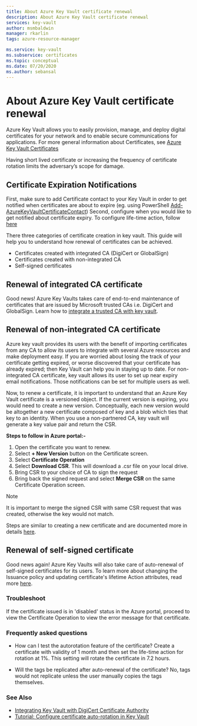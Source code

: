 ```yaml
---
title: About Azure Key Vault certificate renewal
description: About Azure Key Vault certificate renewal
services: key-vault
author: msmbaldwin
manager: rkarlin
tags: azure-resource-manager

ms.service: key-vault
ms.subservice: certificates
ms.topic: conceptual
ms.date: 07/20/2020
ms.author: sebansal
---
```


# About Azure Key Vault certificate renewal

Azure Key Vault allows you to easily provision, manage, and deploy digital certificates for your network and to enable secure communications for applications. For more general information about Certificates, see [Azure Key Vault Certificates](https://docs.microsoft.com/azure/key-vault/certificates/about-certificates)

Having short lived certificate or increasing the frequency of certificate rotation limits the adversary’s scope for damage.

## Certificate Expiration Notifications
First, make sure to add Certificate contact to your Key Vault in order to get notified when certificates are about to expire (eg. using PowerShell [Add-AzureKeyVaultCertificateContact](https://docs.microsoft.com/powershell/module/azurerm.keyvault/add-azurekeyvaultcertificatecontact?view=azurermps-6.13.0))
Second, configure when you would like to get notified about certificate expiry. To configure life-time action, follow [here](https://docs.microsoft.com/azure/key-vault/certificates/tutorial-rotate-certificates#update-lifecycle-attributes-of-a-stored-certificate)

There three categories of certificate creation in key vault. This guide will help you to understand how renewal of certificates can be achieved.
-	Certificates created with integrated CA (DigiCert or GlobalSign)
-	Certificates created with non-integrated CA
-	Self-signed certificates

## Renewal of integrated CA certificate 
Good news! Azure Key Vaults takes care of end-to-end maintenance of certificates that are issued by Microsoft trusted CAs i.e. DigiCert and GlobalSign. Learn how to [integrate a trusted CA with key vault](https://docs.microsoft.com/azure/key-vault/certificates/how-to-integrate-certificate-authority).

## Renewal of non-integrated CA certificate 
Azure key vault provides its users with the benefit of importing certificates from any CA to allow its users to integrate with several Azure resources and make deployment easy. If you are worried about losing the track of your certificate getting expired, or worse discovered that your certificate has already expired; then Key Vault can help you in staying up to date. For non-integrated CA certificate, key vault allows its user to set up near expiry email notifications. Those notifications can be set for multiple users as well.

Now, to renew a certificate, it is important to understand that an Azure Key Vault certificate is a versioned object. If the current version is expiring, you would need to create a new version. Conceptually, each new version would be altogether a new certificate composed of key and a blob which ties that key to an identity. When you use a non-partnered CA, key vault will generate a key value pair and return the CSR.

**Steps to follow in Azure portal:-**
1.	Open the certificate you want to renew.
2.	Select **+ New Version** button on the Certificate screen.
3.	Select **Certificate Operation**
4.	Select **Download CSR**. This will download a .csr file on your local drive.
5.	Bring CSR to your choice of CA to sign the request
6.	Bring back the signed request and select **Merge CSR** on the same Certificate Operation screen.

> [!NOTE]
> It is important to merge the signed CSR with same CSR request that was created, otherwise the key would not match.

Steps are similar to creating a new certificate and are documented more in details [here]( https://docs.microsoft.com/azure/key-vault/certificates/create-certificate-signing-request#azure-portal).

## Renewal of self-signed certificate

Good news again! Azure Key Vaults will also take care of auto-renewal of self-signed certificates for its users. To learn more about changing the Issuance policy and updating certificate's lifetime Action attributes, read more [here](https://docs.microsoft.com/azure/key-vault/certificates/tutorial-rotate-certificates#update-lifecycle-attributes-of-a-stored-certificate).

### Troubleshoot
If the certificate issued is in 'disabled' status in the Azure portal, proceed to view the Certificate Operation to view the error message for that certificate.

### Frequently asked questions
* How can I test the autorotation feature of the certificate?
  Create a certificate with validity of 1 month and then set the life-time action for rotation at 1%. This setting will rotate the certificate in 7.2 hours.
  
* Will the tags be replicated after auto-renewal of the certificate?
  No, tags would not replicate unless the user manually copies the tags themselves.

### See Also
*	[Integrating Key Vault with DigiCert Certificate Authority](how-to-integrate-certificate-authority.md)
*	[Tutorial: Configure certificate auto-rotation in Key Vault](tutorial-rotate-certificates.md)

